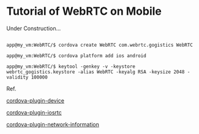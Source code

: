 # Tutorial of WebRTC on Mobile

Under Construction...

```

app@my_vm:WebRTC/$ cordova create WebRTC com.webrtc.gogistics WebRTC

app@my_vm:WebRTC/$ cordova platform add ios android

app@my_vm:WebRTC/$ keytool -genkey -v -keystore webrtc_gogistics.keystore -alias WebRTC -keyalg RSA -keysize 2048 -validity 100000

```

Ref.

[cordova-plugin-device](https://www.npmjs.com/package/cordova-plugin-device)

[cordova-plugin-iosrtc](https://www.npmjs.com/package/cordova-plugin-iosrtc)

[cordova-plugin-network-information](https://cordova.apache.org/docs/en/latest/reference/cordova-plugin-network-information/)
